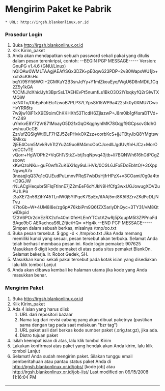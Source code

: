 # Mengirim Paket ke Pabrik
    * URL: ​http://irgsh.blankonlinux.or.id
### Prosedur Login
   1. Buka ​http://irgsh.blankonlinux.or.id
   2. Klik ​Kirim_paket
   3. Anda akan mendapatkan sebuah password sekali pakai yang ditulis dalam
      pesan terenkripsi, contoh:
--BEGIN PGP MESSAGE-----
Version: GnuPG v1.4.6 (GNU/Linux)
hQIOAw0WMLTAAgjAEAf/SGx3DZK+pE0qw623PDP+2v80WapxWU1jb+xoh3cK8sHc
bqY/95Yft6WOI+2GMKuY2B3snJdYy+Y1mlZkouEyq/WgU6D8nMDtL1Cq2Z5y1kGA
fCCMiJ/dXhidJyh3BprSsLTAEHEvPt5numfLs1BkO3O2IYlxqkyfQ2rGlwTXMQiW
ozN0To/ObEpFohEtc1zwoB7PLP37LYpsSh15WP9a422sfk0y0XMU7CwcHvYRR6ts
7w9jw10iF1xX9E9oimChKKHXh53TlcdH6ZjlazwP+J8m0ib1gf4sraDTVd+YxZ49
uYmkvE8Y72Vr871MoayO5D2fxGqOKqghynIMK78Gqgf9GCpscvGIdhGwshuuOcGB
Zzr/ufZQSigWtl9LF7HZJ5ZePHvkOXZzz+corbKcS+jjJTBtyJbQ8YMgtswRMkxu
2jEE4Csm5MvkRvhTt2Yu249uo8M4mcOoCJcedllJgdUv/fnHJCz+MorOvoCC1vTE
vQorr+HgWOPh2+VqGhT/StkZ+btj1sqNpvq43jtb+li7BQNWh616hGtPCgZsoowt
xKwQzoNKu+guF0wfhZuK6Xi1qy9uLiHVk/0CGL6JFoEDoEbhtO/+3tXppNgwqA7o
3neaqjlqQ37q1cQUEudPuLmnvPRqS7wbDsHjfrHPzX+v3COami/0g0a4tn+D9GJW
rNLACgHequbr5IFlqFtInnE7jZ2mEeF6dYJkN9HfCfg3wxUGJowugXOV2uPU1LP6
t3aXE72n58ZihY45TLnIW0j5YIPqeK7SpEc/ifAAj5mt8K5IBZrvZKdFcDLjNTvu
K7toGb+W+4UM8I8e/zg6pA76kbiPm9Q6fZX5ariyDhQyc+3TY31/vM8QtwiDkpid
fZ3V6POr2cVEzRX2cfv40mI0feHLEmYTCctA2wRj5jXqupM5l3ZPPnoFdBAgo9bC
AERachcaS6LZfjtc/HQ=
=Hg4k
--END PGP MESSAGE-----
     Simpan dalam sebuah berkas, misalnya /tmp/oo.txt
   1. Buka pesan tersebut.
$ gpg -d < /tmp/oo.txt
     Jika Anda memang memiliki kunci yang sesuai, pesan tersebut akan
     terbuka.
Selamat Anda telah berhasil membaca pesan ini.
Kode login pemaket: 907625
Masukkan 6 digit kode pemaket di atas pada situs
pemaket BlankOn.
Selamat bekerja.
Ir. Robot Gedek, SH.
   1. Masukkan kunci sekali pakai tersebut pada kotak isian yang disediakan
      lalu klik tombol Lanjut
   2. Anda akan dibawa kembali ke halaman utama jika kode yang Anda masukkan
      benar.
### Mengirim Paket
   1. Buka ​http://irgsh.blankonlinux.or.id
   2. Klik ​Kirim_paket
   3. Ada 4 isian yang harus diisi:
         1. URL dari repositori bazaar
         2. Nama tag dari revisi cabang yang akan dibuat paketnya (pastikan
            sama dengan tag pada saat melakuan "bzr tag")
         3. URL paket asli dari berkas kode sumber paket (.orig.tar.gz), jika
            ada.
         4. Distro tujuan paket
   4. Isilah keempat isian di atas, lalu klik tombol Kirim
   5. Lakukan konfirmasi atas paket yang hendak akan Anda kirim, lalu klik
      tombol Lanjut
   6. Selamat! Anda sudah mengirim paket. Silakan tunggu email pemberitahuan
      atau pantau status paket Anda di http://irgsh.blankonlinux.or.id/jobs/
      [kode job] atau ​http://irgsh.blankonlinux.or.id/job-list/
Last modified on 09/15/2008 11:16:04 PM
#### 
    
 
 
 
 
 
---
 
